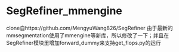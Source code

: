 # SegRefiner_mmengine
clone自https://github.com/MengyuWang826/SegRefiner 由于最新的mmsegmentation使用了mmengine等新库，所以修改了一下；并且在SegRefiner模块里增加forward_dummy来支持get_flops.py的运行
